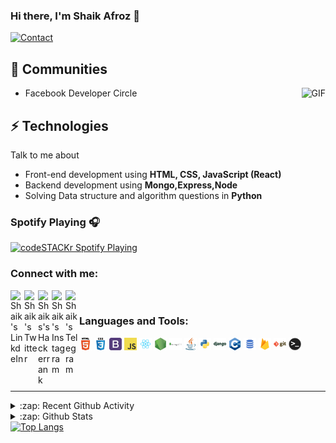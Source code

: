 ### Hi there, I'm Shaik Afroz 👋

[![Contact](https://img.shields.io/badge/CONTACT-GMAIL-yellow?style=for-the-badge&logo=gmail&logoColor=white)](mailto:shaikafroz0016@gmail.com)
## 👯 Communities
- Facebook Developer Circle 
  <img align="right" alt="GIF" src="https://media.giphy.com/media/836HiJc7pgzy8iNXCn/giphy.gif" />


## ⚡ Technologies
Talk to me about
- Front-end development using **HTML, CSS, JavaScript (React)**
- Backend development using **Mongo,Express,Node**
- Solving Data structure and algorithm questions in **Python**


### Spotify Playing 🎧
[<img src="https://now-playing-codestackr.vercel.app/api/spotify-playing" alt="codeSTACKr Spotify Playing" width="350" />](https://open.spotify.com/user/swyqyimdc12jajde4vpwd2x1b)


### Connect with me:

<a href="https://www.linkedin.com/in/shaik-afroz-449b60199/" target="_blank">
  <img align="left" alt="Shaik's LinkdeIn" width="22px" src="https://cdn.jsdelivr.net/npm/simple-icons@v3/icons/linkedin.svg" />
</a>
<a href="https://twitter.com/@Shaikafroz99081">
  <img align="left" alt="Shaik's Twitter" width="22px" src="https://cdn.jsdelivr.net/npm/simple-icons@v3/icons/twitter.svg" />
</a>
<a href="https://www.hackerrank.com/shaik_afroz_" target="_blank">
  <img align="left" alt="Shaiks's Hackerrank" width="22px" src="https://cdn.jsdelivr.net/npm/simple-icons@3.1.0/icons/hackerrank.svg" />
</a>

<a href="https://www.instagram.com/shaik_afroz_/" target="_blank">
  <img align="left" alt="Shaik's Instagram" width="22px" src="https://cdn.jsdelivr.net/npm/simple-icons@v3/icons/instagram.svg" />
</a>

<a href="https://t.me/@king1430">
  <img align="left" alt="Shaik's Telegram" width="22px" src="https://cdn.jsdelivr.net/npm/simple-icons@v3/icons/telegram.svg" />
</a>

<br />

### Languages and Tools:

<code><img height="20" src="https://raw.githubusercontent.com/github/explore/80688e429a7d4ef2fca1e82350fe8e3517d3494d/topics/html/html.png"></code>
<code><img height="20" src="https://raw.githubusercontent.com/github/explore/80688e429a7d4ef2fca1e82350fe8e3517d3494d/topics/css/css.png"></code>
<code><img height="20" src="https://raw.githubusercontent.com/github/explore/80688e429a7d4ef2fca1e82350fe8e3517d3494d/topics/bootstrap/bootstrap.png"></code>
<code><img height="20" src="https://raw.githubusercontent.com/github/explore/80688e429a7d4ef2fca1e82350fe8e3517d3494d/topics/javascript/javascript.png"></code>
<code><img height="20" src="https://raw.githubusercontent.com/github/explore/80688e429a7d4ef2fca1e82350fe8e3517d3494d/topics/react/react.png"></code>
<code><img height="20" src="https://raw.githubusercontent.com/github/explore/80688e429a7d4ef2fca1e82350fe8e3517d3494d/topics/nodejs/nodejs.png"></code>
<code><img height="20" src="https://raw.githubusercontent.com/github/explore/80688e429a7d4ef2fca1e82350fe8e3517d3494d/topics//mongodb/mongodb.png"></code>
<code><img height="20" src="https://raw.githubusercontent.com/github/explore/80688e429a7d4ef2fca1e82350fe8e3517d3494d/topics/java/java.png"></code>
<code><img height="20" src="https://raw.githubusercontent.com/github/explore/80688e429a7d4ef2fca1e82350fe8e3517d3494d/topics/python/python.png"></code>
<code><img height="20" src="https://raw.githubusercontent.com/github/explore/80688e429a7d4ef2fca1e82350fe8e3517d3494d/topics/django/django.png"></code>
<code><img height="20" src="https://raw.githubusercontent.com/github/explore/80688e429a7d4ef2fca1e82350fe8e3517d3494d/topics/cpp/cpp.png"></code>
<code><img height="20" src="https://raw.githubusercontent.com/github/explore/80688e429a7d4ef2fca1e82350fe8e3517d3494d/topics/sql/sql.png"></code>
<code><img height="20" src="https://raw.githubusercontent.com/github/explore/80688e429a7d4ef2fca1e82350fe8e3517d3494d/topics/firebase/firebase.png"></code>
<code><img height="20" src="https://raw.githubusercontent.com/github/explore/80688e429a7d4ef2fca1e82350fe8e3517d3494d/topics/git/git.png"></code>
<code><img height="20" src="https://raw.githubusercontent.com/github/explore/80688e429a7d4ef2fca1e82350fe8e3517d3494d/topics/terminal/terminal.png"></code>


<br />
<br />

---

<details>
  <summary>:zap: Recent Github Activity</summary>
  
<!--START_SECTION:activity-->

<!--END_SECTION:activity-->

</details>



<details>
  <summary>:zap: Github Stats</summary>

  <img align="center" alt="Shaik Afroz Github Stats" src="https://github-readme-stats.codestackr.vercel.app/api?username=shaikafroz016&count_private=true&show_icons=true&hide_border=true&theme=tokyonight" />

</details

[![Top Langs](https://github-readme-stats.vercel.app/api/top-langs/?username=shaikafroz016&theme=tokyonight&layout=compact)](https://github.com/shaikafroz016/github-readme-stats)

